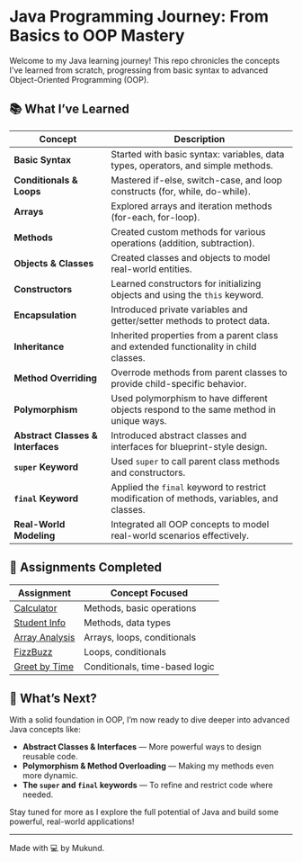 # Java Programming Journey: From Basics to OOP Mastery

Welcome to my Java learning journey! This repo chronicles the concepts I've learned from scratch, progressing from basic syntax to advanced Object-Oriented Programming (OOP).

## 📚 What I’ve Learned

| **Concept**                          | **Description**                                                                 |
|--------------------------------------|---------------------------------------------------------------------------------|
| **Basic Syntax**                     | Started with basic syntax: variables, data types, operators, and simple methods. |
| **Conditionals & Loops**             | Mastered if-else, switch-case, and loop constructs (for, while, do-while).       |
| **Arrays**                           | Explored arrays and iteration methods (for-each, for-loop).                     |
| **Methods**                          | Created custom methods for various operations (addition, subtraction).          |
| **Objects & Classes**                | Created classes and objects to model real-world entities.                       |
| **Constructors**                     | Learned constructors for initializing objects and using the `this` keyword.     |
| **Encapsulation**                    | Introduced private variables and getter/setter methods to protect data.         |
| **Inheritance**                      | Inherited properties from a parent class and extended functionality in child classes. |
| **Method Overriding**                | Overrode methods from parent classes to provide child-specific behavior.        |
| **Polymorphism**                     | Used polymorphism to have different objects respond to the same method in unique ways. |
| **Abstract Classes & Interfaces**    | Introduced abstract classes and interfaces for blueprint-style design.          |
| **`super` Keyword**                  | Used `super` to call parent class methods and constructors.                     |
| **`final` Keyword**                  | Applied the `final` keyword to restrict modification of methods, variables, and classes. |
| **Real-World Modeling**              | Integrated all OOP concepts to model real-world scenarios effectively.          |

## 📝 Assignments Completed

| **Assignment**                        | **Concept Focused**                                    |
|---------------------------------------|--------------------------------------------------------|
| [Calculator](./Assignment1.java)      | Methods, basic operations                              |
| [Student Info](./Assignment2.java)    | Methods, data types                                    |
| [Array Analysis](./Assignment3.java)  | Arrays, loops, conditionals                            |
| [FizzBuzz](./Assignment4.java)        | Loops, conditionals                                    |
| [Greet by Time](./Assignment5.java)   | Conditionals, time-based logic                         |

## 🚀 What’s Next?

With a solid foundation in OOP, I’m now ready to dive deeper into advanced Java concepts like:

- **Abstract Classes & Interfaces** — More powerful ways to design reusable code.
- **Polymorphism & Method Overloading** — Making my methods even more dynamic.
- **The `super` and `final` keywords** — To refine and restrict code where needed.

Stay tuned for more as I explore the full potential of Java and build some powerful, real-world applications!

---

Made with 💻 by Mukund.

